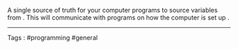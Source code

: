 A single source of truth for your computer programs to source variables from . This will communicate with programs on how the computer is set up . 



___

Tags : #programming  #general